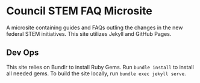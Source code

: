 # Council STEM FAQ Microsite

A microsite containing guides and FAQs outling the changes in the new federal STEM initiatives. This site utilizes Jekyll and GitHub Pages.

## Dev Ops

This site relies on Bundlr to install Ruby Gems. Run `bundle install` to install all needed gems. To build the site locally, run `bundle exec jekyll serve`.
